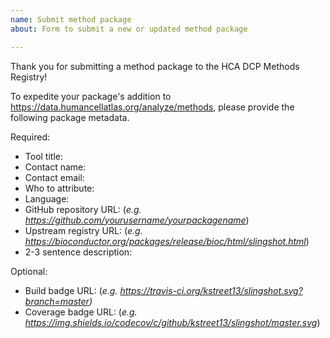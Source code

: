 ```yaml
---
name: Submit method package
about: Form to submit a new or updated method package

---
```


Thank you for submitting a method package to the HCA DCP Methods Registry!

To expedite your package's addition to https://data.humancellatlas.org/analyze/methods,
please provide the following package metadata.

Required:
- Tool title: 
- Contact name: 
- Contact email: 
- Who to attribute: 
- Language: 
- GitHub repository URL: (_e.g. https://github.com/yourusername/yourpackagename_)
- Upstream registry URL: (_e.g. https://bioconductor.org/packages/release/bioc/html/slingshot.html_)
- 2-3 sentence description:

Optional:
- Build badge URL: (_e.g. https://travis-ci.org/kstreet13/slingshot.svg?branch=master)_
- Coverage badge URL: (_e.g. https://img.shields.io/codecov/c/github/kstreet13/slingshot/master.svg_)
